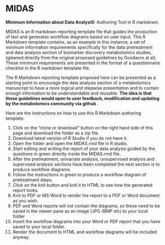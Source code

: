 # MIDAS
<b> Minimum Information about Data AnalysiS:</b> Authoring Tool in R markdown.

MIDAS is an R markdown reporting template file that guides the production of text and generates workflow diagrams based on user input.  This R Markdown template contains, as an example in this instance, a set of minimum information requirements specifically for the data pretreatment and data analysis section of biomarker discovery metabolomics studies, (gleaned directly from the original proposed guidelines by Goodacre at al). These minimum requirements are presented in the format of a questionnaire checklist in the R markdown template file.

The R Markdown reporting template proposed here can be presented as a starting point to encourage the data analysis section of a metabolomics manuscript to have a more logical and stepwise presentation and to contain enough information to be understandable and reusable. <b> The idea is that these guidelines would open to user feedback, modification and updating by the metabolomics community via github </b>.


Here are the instructions on how to use this R Markdown authoring template.

1.	Click on the “clone or download” button on the right hand side of this page and download the folder as a zip file.
2.	Download latest version of R Studio if you do not have it.
3.	Open the folder and open the MIDAS.rmd file in R studio.
4.	Start editing and writing the report of your data analysis guided by the questions in green directly inside the MIDAS.rmd file.
5.	After the pretreatment, univariate analysis, unsupervised analysis and supervised analysis sections have been completed the next section is to produce workflow diagrams.
6.	Follow the instructions in green to produce a workflow diagram of pretreatment steps.
7.	<i> Click on </i> the knit button and knit it to HTML to see how the generated report looks.
8.	Knit to PDF or MS-Word to render the report to a PDF or Word document as you wish.
9.	PDF and Word reports will not contain the diagrams, so these need to be saved in the viewer pane as an image (JPG /BMP etc) to your local folder
10.	Insert the workflow diagrams into your Word or PDF report that you have saved to your local folder.
11.	Render the document to HTML and workflow diagrams will be included anyway.
